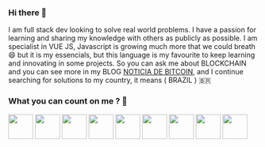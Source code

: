 ### Hi there 👋

I am full stack dev looking to solve real world problems. I have a passion for learning and sharing my knowledge with others as publicly as possible.
I am specialist in VUE JS, Javascript is growing much more that we could breath 😄 but it is my essencials, but this language is my favourite to keep learning and innovating in some projects. So you can ask me about BLOCKCHAIN and you can see more in my BLOG [NOTICIA DE BITCOIN](https://noticiadebitcoin.blogspot.com), and I continue searching for solutions to my country, it means ( BRAZIL ) 🇧🇷


### What you can count on me ? 👋

<img src="https://cdn.worldvectorlogo.com/logos/vue-9.svg" width="50"/> <img src="https://cdn.worldvectorlogo.com/logos/php-1.svg" width="50"/> 
<img src="https://cdn.worldvectorlogo.com/logos/logo-javascript.svg" width="50"/> 
<img src="https://cdn.worldvectorlogo.com/logos/aws-2.svg" width="50"/> 
<img src="https://cdn.worldvectorlogo.com/logos/google-cloud-1.svg" width="50"/> 
<img src="https://cdn.worldvectorlogo.com/logos/nodejs.svg" width="50"/> 
<img src="https://cdn.worldvectorlogo.com/logos/mysql-5.svg" width="50"/> 
<img src="https://cdn.worldvectorlogo.com/logos/flutter-logo.svg" width="50"/> 
<img src="https://cdn.worldvectorlogo.com/logos/wordpress-blue.svg" width="50"/> 






